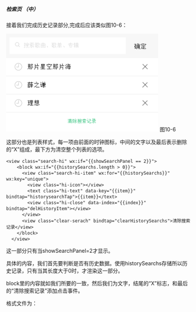 ##### 检索页 （中）

接着我们完成历史记录部分,完成后应该类似图10-6：

![](/assets/20170214163423.png) 图10-6

这部分也是列表样式，每一项由前面的时钟图标，中间的文字以及最后表示删除的“X”组成，最下方为清空整个列表的选项。

```
<view class="search-hi" wx:if="{{showSearchPanel == 2}}">
    <block wx:if="{{historySearchs.length > 0}}">
      <view class="search-hi-item" wx:for="{{historySearchs}}" wx:key="unique">
        <view class="hi-icon"></view>
        <text class="hi-text" data-key="{{item}}" bindtap="historysearchTap">{{item}}</text>
        <view class="hi-close" data-index="{{index}}" bindtap="delHistoryItem"></view>
      </view>
      <view class="clear-serach" bindtap="clearHistorySearchs">清除搜索记录</view>
    </block>
  </view>
```
这一部分只有当showSearchPanel=2才显示。

具体的内容，我们首先要判断是否有历史数据。使用historySearchs存储所以历史记录，只有当其长度大于0时，才渲染这一部分。

block里的内容就如我们所要的一致，然后我们为文字，结尾的“X”标志，和最后的“清除搜索记录”添加点击事件。

格式文件为：

```
```

